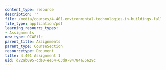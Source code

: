 ```yaml
---
content_type: resource
description: ''
file: /media/courses/4-401-environmental-technologies-in-buildings-fall-2018/d22ab095cde0ee5463d984784a55629c_MIT4_401f18_assignment1.pdf
file_type: application/pdf
learning_resource_types:
- Assignments
ocw_type: OCWFile
parent_title: Assignments
parent_type: CourseSection
resourcetype: Document
title: 4.401 Assignment 1
uid: d22ab095-cde0-ee54-63d9-84784a55629c
---
```

